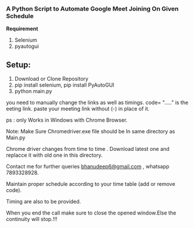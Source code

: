 ﻿

### A Python Script to Automate Google Meet Joining On Given Schedule

**Requirement**

1. Selenium
2. pyautogui


## Setup:

1. Download or Clone Repository
2. pip install selenium,  pip install PyAutoGUI
3. python main.py

you need to manually change the links as well as timings.
code= "....." is the eeting link. paste your meeting link without (-) in place of it.

ps : only Works in Windows with Chrome Browser.

Note: Make Sure Chromedriver.exe file should be In same directory as Main.py

Chrome driver changes from time to time . Download latest one and replacce it with old one in this directory.

Contact me for further queries bhanudeep6@gmail.com , whatsapp 7893328928.

Maintain proper schedule according to your time table (add or remove code).

Timing are also to be provided. 

When you end the call make sure to close the opened window.Else the continuity will stop.!!!
